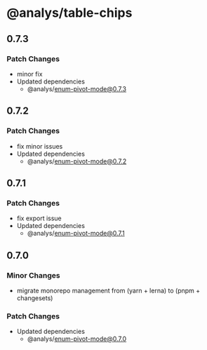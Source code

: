 # @analys/table-chips

## 0.7.3

### Patch Changes

- minor fix
- Updated dependencies
  - @analys/enum-pivot-mode@0.7.3

## 0.7.2

### Patch Changes

- fix minor issues
- Updated dependencies
  - @analys/enum-pivot-mode@0.7.2

## 0.7.1

### Patch Changes

- fix export issue
- Updated dependencies
  - @analys/enum-pivot-mode@0.7.1

## 0.7.0

### Minor Changes

- migrate monorepo management from (yarn + lerna) to (pnpm + changesets)

### Patch Changes

- Updated dependencies
  - @analys/enum-pivot-mode@0.7.0

